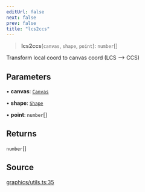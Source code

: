 ```yaml
---
editUrl: false
next: false
prev: false
title: "lcs2ccs"
---
```


> **lcs2ccs**(`canvas`, `shape`, `point`): `number`[]

Transform local coord to canvas coord (LCS --> CCS)

## Parameters

• **canvas**: [`Canvas`](/api-core/classes/canvas/)

• **shape**: [`Shape`](/api-core/classes/shape/)

• **point**: `number`[]

## Returns

`number`[]

## Source

[graphics/utils.ts:35](https://github.com/dakhetov/dgmjs/blob/main/packages/core/src/graphics/utils.ts#L35)
